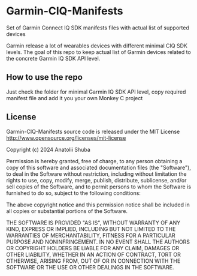 # Garmin-CIQ-Manifests
Set of Garmin Connect IQ SDK manifests files with actual list of supported devices

Garmin release a lot of wearables devices with different minimal CIQ SDK levels.
The goal of this repo to keep actual list of Garmin devices related to the concrete Garmin IQ SDK API level.

## How to use the repo
Just check the folder for minimal Garmin IQ SDK API level, copy required manifest file and add it you your own Monkey C project

## License
Garmin-CIQ-Manifests source code is released under the MIT License http://www.opensource.org/licenses/mit-license


Copyright (c) 2024 Anatolii Shuba

Permission is hereby granted, free of charge, to any person obtaining a copy of this software and associated documentation files (the "Software"), to deal in the Software without restriction, including without limitation the rights to use, copy, modify, merge, publish, distribute, sublicense, and/or sell copies of the Software, and to permit persons to whom the Software is furnished to do so, subject to the following conditions:

The above copyright notice and this permission notice shall be included in all copies or substantial portions of the Software.

THE SOFTWARE IS PROVIDED "AS IS", WITHOUT WARRANTY OF ANY KIND, EXPRESS OR IMPLIED, INCLUDING BUT NOT LIMITED TO THE WARRANTIES OF MERCHANTABILITY, FITNESS FOR A PARTICULAR PURPOSE AND NONINFRINGEMENT. IN NO EVENT SHALL THE AUTHORS OR COPYRIGHT HOLDERS BE LIABLE FOR ANY CLAIM, DAMAGES OR OTHER LIABILITY, WHETHER IN AN ACTION OF CONTRACT, TORT OR OTHERWISE, ARISING FROM, OUT OF OR IN CONNECTION WITH THE SOFTWARE OR THE USE OR OTHER DEALINGS IN THE SOFTWARE.
